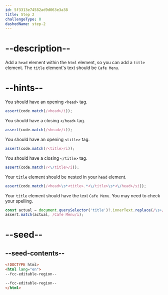 ```yaml
---
id: 5f3313e74582ad9d063e3a38
title: Step 2
challengeType: 0
dashedName: step-2
---
```


# --description--

Add a `head` element within the `html` element, so you can add a `title` element. The `title` element's text should be `Cafe Menu`.

# --hints--

You should have an opening `<head>` tag.

```js
assert(code.match(/<head>/i));
```

You should have a closing `</head>` tag.

```js
assert(code.match(/<head>/i));
```

You should have an opening `<title>` tag.

```js
assert(code.match(/<title>/i));
```

You should have a closing `</title>` tag.

```js
assert(code.match(/<\/title>/i));
```

Your `title` element should be nested in your `head` element.

```js
assert(code.match(/<head>\s*<title>.*<\/title>\s*<\/head>/si));
```

Your `title` element should have the text `Cafe Menu`. You may need to check your spelling.

```js
const actual = document.querySelector('title')?.innerText.replace(/\s+/g, ' ').trim();
assert.match(actual, /Cafe Menu/i);
```

# --seed--

## --seed-contents--

```html
<!DOCTYPE html>
<html lang="en">
--fcc-editable-region--

--fcc-editable-region--
</html>
```

